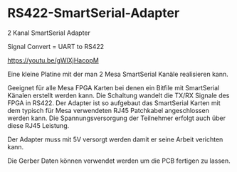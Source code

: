 # RS422-SmartSerial-Adapter
2 Kanal SmartSerial Adapter

Signal Convert = UART to RS422 

https://youtu.be/gWlXjHacopM

Eine kleine Platine mit der man 2 Mesa SmartSerial Kanäle realisieren kann.

Geeignet für alle Mesa FPGA Karten bei denen ein Bitfile mit SmartSerial Känalen erstellt werden kann.
Die Schaltung wandelt die TX/RX Signale des FPGA in RS422.
Der Adapter ist so aufgebaut das SmartSerial Karten mit dem typisch für Mesa verwendeten RJ45 Patchkabel angeschlossen werden kann.
Die Spannungsversorgung der Teilnehmer erfolgt auch über diese RJ45 Leistung.

Der Adapter muss mit 5V versorgt werden damit er seine Arbeit verichten kann.

Die Gerber Daten können verwendet werden um die PCB fertigen zu lassen.

